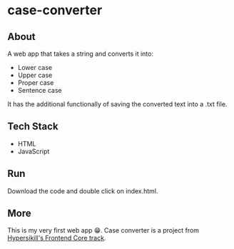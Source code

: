 # case-converter

## About

A web app that takes a string and converts it into:
- Lower case
- Upper case
- Proper case
- Sentence case

It has the additional functionally of saving the converted text into a .txt file.

## Tech Stack

- HTML
- JavaScript

## Run

Download the code and double click on index.html.

## More

This is my very first web app 😁. Case converter is a project from [Hypersikill's Frontend Core track](https://hyperskill.org/projects/193?track=5).
